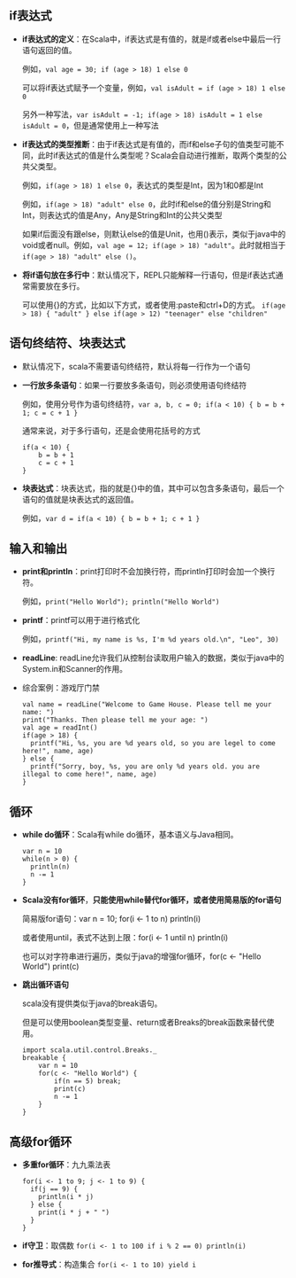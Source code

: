 ## if表达式

- **if表达式的定义**：在Scala中，if表达式是有值的，就是if或者else中最后一行语句返回的值。
  
  例如，`val age = 30; if (age > 18) 1 else 0`
  
  可以将if表达式赋予一个变量，例如，`val isAdult = if (age > 18) 1 else 0`
  
  另外一种写法，`var isAdult = -1; if(age > 18) isAdult = 1 else isAdult = 0`，但是通常使用上一种写法
- **if表达式的类型推断**：由于if表达式是有值的，而if和else子句的值类型可能不同，此时if表达式的值是什么类型呢？Scala会自动进行推断，取两个类型的公共父类型。
  
  例如，`if(age > 18) 1 else 0`，表达式的类型是Int，因为1和0都是Int
  
  例如，`if(age > 18) "adult" else 0`，此时if和else的值分别是String和Int，则表达式的值是Any，Any是String和Int的公共父类型
  
  如果if后面没有跟else，则默认else的值是Unit，也用()表示，类似于java中的void或者null。例如，`val age = 12; if(age > 18) "adult"`。此时就相当于`if(age > 18) "adult" else ()`。
- **将if语句放在多行中**：默认情况下，REPL只能解释一行语句，但是if表达式通常需要放在多行。
  
  可以使用{}的方式，比如以下方式，或者使用:paste和ctrl+D的方式。
  `if(age > 18) { "adult" } else if(age > 12) "teenager" else "children"`

## 语句终结符、块表达式

- 默认情况下，scala不需要语句终结符，默认将每一行作为一个语句

- **一行放多条语句**：如果一行要放多条语句，则必须使用语句终结符

  例如，使用分号作为语句终结符，`var a, b, c = 0; if(a < 10) { b = b + 1; c = c + 1 }`

  通常来说，对于多行语句，还是会使用花括号的方式

  ```
  if(a < 10) {
      b = b + 1
      c = c + 1
  }
  ```

- **块表达式**：块表达式，指的就是{}中的值，其中可以包含多条语句，最后一个语句的值就是块表达式的返回值。
  
  例如，`var d = if(a < 10) { b = b + 1; c + 1 }`

## 输入和输出

- **print和println**：print打印时不会加换行符，而println打印时会加一个换行符。

  例如，`print("Hello World"); println("Hello World")`

- **printf**：printf可以用于进行格式化

  例如，`printf("Hi, my name is %s, I'm %d years old.\n", "Leo", 30)`

- **readLine**: readLine允许我们从控制台读取用户输入的数据，类似于java中的System.in和Scanner的作用。

- 综合案例：游戏厅门禁

  ```
  val name = readLine("Welcome to Game House. Please tell me your name: ")
  print("Thanks. Then please tell me your age: ")
  val age = readInt()
  if(age > 18) {
    printf("Hi, %s, you are %d years old, so you are legel to come here!", name, age)
  } else {
    printf("Sorry, boy, %s, you are only %d years old. you are illegal to come here!", name, age)
  }
  ```

## 循环

- **while do循环**：Scala有while do循环，基本语义与Java相同。

  ```
  var n = 10
  while(n > 0) {
    println(n)
    n -= 1
  }
  ```

- **Scala没有for循环**，**只能使用while替代for循环，或者使用简易版的for语句**

  简易版for语句：var n = 10; for(i <- 1 to n) println(i)

  或者使用until，表式不达到上限：for(i <- 1 until n) println(i)

  也可以对字符串进行遍历，类似于java的增强for循环，for(c <- "Hello World") print(c)

- **跳出循环语句**

  scala没有提供类似于java的break语句。

  但是可以使用boolean类型变量、return或者Breaks的break函数来替代使用。

  ```
  import scala.util.control.Breaks._
  breakable {
      var n = 10
      for(c <- "Hello World") {
          if(n == 5) break;
          print(c)
          n -= 1
      }
  }
  ```

## 高级for循环

- **多重for循环**：九九乘法表

  ```
  for(i <- 1 to 9; j <- 1 to 9) {
    if(j == 9) {
      println(i * j)
    } else {
      print(i * j + " ")
    }
  }
  ```

- **if守卫**：取偶数
  `for(i <- 1 to 100 if i % 2 == 0) println(i)`

- **for推导式**：构造集合
  `for(i <- 1 to 10) yield i`

